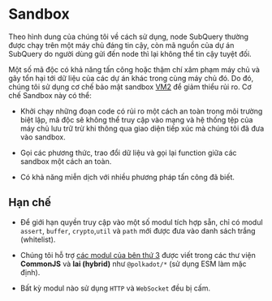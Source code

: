 # Sandbox

Theo hình dung của chúng tôi về cách sử dụng, node SubQuery thường được chạy trên một máy chủ đáng tin cậy, còn mã nguồn của dự án SubQuery do người dùng gửi đến node thì lại không thể tin cậy tuyệt đối.

Một số mã độc có khả năng tấn công hoặc thậm chí xâm phạm máy chủ và gây tổn hại tới dữ liệu của các dự án khác trong cùng máy chủ đó. Do đó, chúng tôi sử dụng cơ chế bảo mật sandbox [VM2](https://www.npmjs.com/package/vm2) để giảm thiểu rủi ro. Cơ chế Sandbox này có thể:

- Khởi chạy những đoạn code có rủi ro một cách an toàn trong môi trường biệt lập, mã độc sẽ không thể truy cập vào mạng và hệ thống tệp của máy chủ lưu trữ trừ khi thông qua giao diện tiếp xúc mà chúng tôi đã đưa vào sandbox.

- Gọi các phương thức, trao đổi dữ liệu và gọi lại function giữa các sandbox một cách an toàn.

- Có khả năng miễn dịch với nhiều phương pháp tấn công đã biết.


## Hạn chế

- Để giới hạn quyền truy cập vào một số modul tích hợp sẵn, chỉ có modul `assert`, `buffer`, `crypto`,`util` và `path` mới được đưa vào danh sách trắng (whitelist).

- Chúng tôi hỗ trợ [các modul của bên thứ 3](../create/mapping.md#third-party-libraries) được viết trong các thư viện **CommonJS** và **lai (hybrid)** như `@polkadot/*` (sử dụng ESM làm mặc định).

- Bất kỳ modul nào sử dụng `HTTP` và `WebSocket` đều bị cấm.
